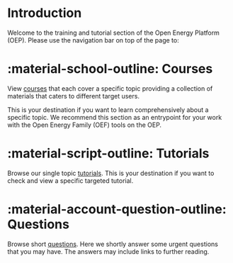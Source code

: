 # Introduction

Welcome to the training and tutorial section of the Open Energy Platform (OEP). Please use the navigation bar on top of the page to:

# :material-school-outline: Courses

View [courses](courses/01_introduction.md) that each cover a specific topic providing a collection of materials that caters to different target users.

This is your destination if you want to learn comprehensively about a specific topic. We recommend this section as an entrypoint for your work with the Open Energy Family (OEF) tools on the OEP.

# :material-script-outline: Tutorials

Browse our single topic [tutorials](tutorials/index.md). This is your destination if you want to check and view a specific targeted tutorial.

# :material-account-question-outline: Questions

Browse short [questions](questions.md). Here we shortly answer some urgent questions that you may have. The answers may include links to further reading.

